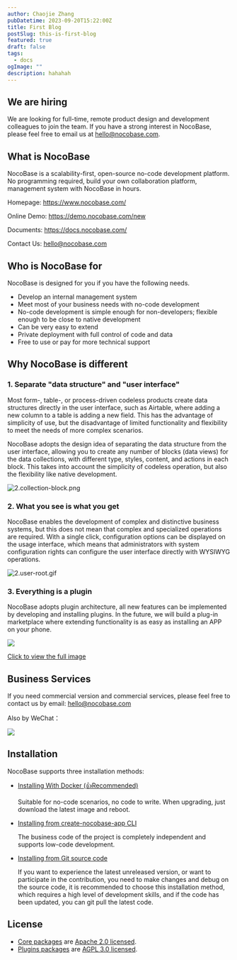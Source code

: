 ```yaml
---
author: Chaojie Zhang
pubDatetime: 2023-09-20T15:22:00Z
title: First Blog
postSlug: this-is-first-blog
featured: true
draft: false
tags:
  - docs
ogImage: ""
description: hahahah
---
```


## We are hiring

We are looking for full-time, remote product design and development colleagues to join the team. If you have a strong interest in NocoBase, please feel free to email us at hello@nocobase.com.

## What is NocoBase

NocoBase is a scalability-first, open-source no-code development platform. No programming required, build your own collaboration platform, management system with NocoBase in hours.

Homepage:
https://www.nocobase.com/

Online Demo:
https://demo.nocobase.com/new

Documents:
https://docs.nocobase.com/

Contact Us:
hello@nocobase.com

## Who is NocoBase for

NocoBase is designed for you if you have the following needs.

- Develop an internal management system
- Meet most of your business needs with no-code development
- No-code development is simple enough for non-developers; flexible enough to be close to native development
- Can be very easy to extend
- Private deployment with full control of code and data
- Free to use or pay for more technical support

## Why NocoBase is different

### 1. Separate "data structure" and "user interface"

Most form-, table-, or process-driven codeless products create data structures directly in the user interface, such as Airtable, where adding a new column to a table is adding a new field. This has the advantage of simplicity of use, but the disadvantage of limited functionality and flexibility to meet the needs of more complex scenarios.

NocoBase adopts the design idea of separating the data structure from the user interface, allowing you to create any number of blocks (data views) for the data collections, with different type, styles, content, and actions in each block. This takes into account the simplicity of codeless operation, but also the flexibility like native development.

![2.collection-block.png](https://nocobase.oss-cn-beijing.aliyuncs.com/25506f38365436d11847b32fc8533bc9.png)

### 2. What you see is what you get

NocoBase enables the development of complex and distinctive business systems, but this does not mean that complex and specialized operations are required. With a single click, configuration options can be displayed on the usage interface, which means that administrators with system configuration rights can configure the user interface directly with WYSIWYG operations.

![2.user-root.gif](https://nocobase.oss-cn-beijing.aliyuncs.com/7991441ff35f05c49e0d72c2a23fa33b.gif)

### 3. Everything is a plugin

NocoBase adopts plugin architecture, all new features can be implemented by developing and installing plugins. In the future, we will build a plug-in marketplace where extending functionality is as easy as installing an APP on your phone.

![](https://www.nocobase.com/images/NocoBaseMindMapLite.png)

[Click to view the full image](https://www.nocobase.com/images/NocoBaseMindMap.png)

## Business Services

If you need commercial version and commercial services, please feel free to contact us by email: hello@nocobase.com

Also by WeChat：

![](https://www.nocobase.com/images/wechat.png)

## Installation

NocoBase supports three installation methods:

- <a target="_blank" href="https://docs.nocobase.com/welcome/getting-started/installation/docker-compose">Installing With Docker (👍Recommended)</a>

  Suitable for no-code scenarios, no code to write. When upgrading, just download the latest image and reboot.

- <a target="_blank" href="https://docs.nocobase.com/welcome/getting-started/installation/create-nocobase-app">Installing from create-nocobase-app CLI</a>

  The business code of the project is completely independent and supports low-code development.

- <a target="_blank" href="https://docs.nocobase.com/welcome/getting-started/installation/git-clone">Installing from Git source code</a>

  If you want to experience the latest unreleased version, or want to participate in the contribution, you need to make changes and debug on the source code, it is recommended to choose this installation method, which requires a high level of development skills, and if the code has been updated, you can git pull the latest code.

## License

- [Core packages](https://github.com/nocobase/nocobase/tree/main/packages/core) are [Apache 2.0 licensed](./LICENSE-APACHE-2.0).
- [Plugins packages](https://github.com/nocobase/nocobase/tree/main/packages/plugins) are [AGPL 3.0 licensed](./LICENSE-AGPL).
